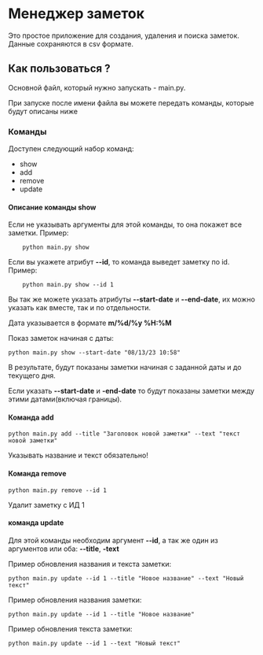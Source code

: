 # Менеджер заметок
Это простое приложение для создания, удаления и поиска заметок. Данные сохраняются в csv формате.
## Как пользоваться ?
Основной файл, который нужно запускать - main.py.

При запуске после имени файла вы можете передать команды, которые будут описаны ниже
### Команды
Доступен следующий набор команд:
* show
* add
* remove
* update
#### Описание команды **show**
Если не указывать аргументы для этой команды, то она покажет все заметки. Пример:

        python main.py show
Если вы укажете атрибут **--id**, то команда выведет заметку по id. Пример:
        
        python main.py show --id 1
Вы так же можете указать атрибуты **--start-date** и **--end-date**, их можно указать как вместе, так и по отдельности.

Дата указывается в формате **m/%d/%y %H:%M**

Показ заметок начиная с даты:     

    python main.py show --start-date "08/13/23 10:58"

В результате, будут показаны заметки начиная с заданной даты и до текущего дня.

Если указать **--start-date** и **-end-date** то будут показаны заметки между этими датами(включая границы).
#### Команда add

    python main.py add --title "Заголовок новой заметки" --text "текст новой заметки"

Указывать название и текст обязательно!
#### Команда remove

    python main.py remove --id 1

Удалит заметку с ИД 1
#### команда update
Для этой команды необходим аргумент **--id**, а так же один из аргументов или оба: **--title**, **-text**

Пример обновления названия и текста заметки:
    
    python main.py update --id 1 --title "Новое название" --text "Новый текст"

Пример обновления названия заметки:
    
    python main.py update --id 1 --title "Новое название"

Пример обновления текста заметки:
    
    python main.py update --id 1 --text "Новый текст"